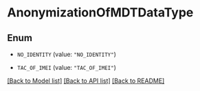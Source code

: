 # AnonymizationOfMDTDataType

## Enum


* `NO_IDENTITY` (value: `"NO_IDENTITY"`)

* `TAC_OF_IMEI` (value: `"TAC_OF_IMEI"`)


[[Back to Model list]](../README.md#documentation-for-models) [[Back to API list]](../README.md#documentation-for-api-endpoints) [[Back to README]](../README.md)


